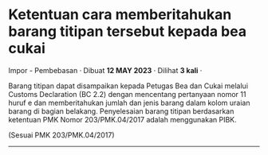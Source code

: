 Ketentuan cara memberitahukan barang titipan tersebut kepada bea cukai
======================================================================

Impor - Pembebasan · Dibuat **12 MAY 2023** · Dilihat **3 kali** ·

Barang titipan dapat disampaikan kepada Petugas Bea dan Cukai melalui Customs Declaration (BC 2.2) dengan mencentang pertanyaan nomor 11 huruf e dan memberitahukan jumlah dan jenis barang dalam kolom uraian barang di bagian belakang. Penyelesaian barang titipan berdasarkan ketentuan PMK Nomor 203/PMK.04/2017 adalah menggunakan PIBK.

(Sesuai PMK 203/PMK.04/2017)

  
  
  

* * *